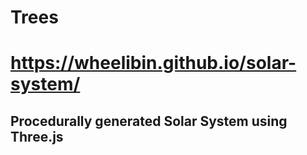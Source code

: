 # Trees

# https://wheelibin.github.io/solar-system/

## Procedurally generated Solar System using Three.js
